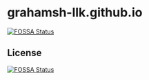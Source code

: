 # grahamsh-llk.github.io
[![FOSSA Status](https://app.fossa.com/api/projects/git%2Bgithub.com%2FGrahamSH-LLK%2Fgrahamsh-llk.github.io.svg?type=shield)](https://app.fossa.com/projects/git%2Bgithub.com%2FGrahamSH-LLK%2Fgrahamsh-llk.github.io?ref=badge_shield)



## License
[![FOSSA Status](https://app.fossa.com/api/projects/git%2Bgithub.com%2FGrahamSH-LLK%2Fgrahamsh-llk.github.io.svg?type=large)](https://app.fossa.com/projects/git%2Bgithub.com%2FGrahamSH-LLK%2Fgrahamsh-llk.github.io?ref=badge_large)